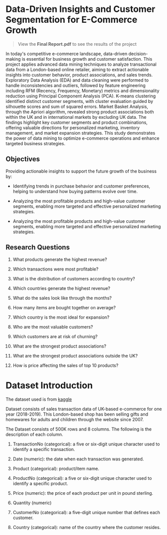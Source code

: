 # Data-Driven Insights and Customer Segmentation for E-Commerce Growth 
> View the **Final Report.pdf** to see the results of the project

In today's competitive e-commerce landscape, data-driven decision-making
is essential for business growth and customer satisfaction. This project
applies advanced data mining techniques to analyze transactional data
from a London-based online retailer, aiming to extract actionable
insights into customer behavior, product associations, and sales trends.
Exploratory Data Analysis (EDA) and data cleaning were performed to
handle inconsistencies and outliers, followed by feature engineering
including RFM (Recency, Frequency, Monetary) metrics and dimensionality
reduction using Principal Component Analysis (PCA). K-means clustering
identified distinct customer segments, with cluster evaluation guided by
silhouette scores and sum of squared errors. Market Basket Analysis,
through the Apriori algorithm, revealed strong product associations both
within the UK and in international markets by excluding UK data. The
findings highlight key customer segments and product combinations,
offering valuable directions for personalized marketing, inventory
management, and market expansion strategies. This study demonstrates the
power of data mining to optimize e-commerce operations and enhance
targeted business strategies.

## Objectives

Providing actionable insights to support the future growth of the
business by:

-   Identifying trends in purchase behavior and customer preferences,
    helping to understand how buying patterns evolve over time.

-   Analyzing the most profitable products and high-value customer
    segments, enabling more targeted and effective personalized
    marketing strategies.

-   Analyzing the most profitable products and high-value customer
    segments, enabling more targeted and effective personalized
    marketing strategies.

## Research Questions

1.  What products generate the highest revenue?

2.  Which transactions were most profitable?

3.  What is the distribution of customers according to country?

4.  Which countries generate the highest revenue?

5.  What do the sales look like through the months?

6.  How many items are bought together on average?

7.  Which country is the most ideal for expansion?

8.  Who are the most valuable customers?

9.  Which customers are at risk of churning?

10. What are the strongest product associations?

11. What are the strongest product associations outside the UK?

12. How is price affecting the sales of top 10 products?

# Dataset Introduction
The dataset used is from [kaggle](https://www.kaggle.com/datasets/gabrielramos87/an-online-shop-business/data)

Dataset consists of sales transaction data of UK-based e-commerce for
one year (2018-2019). This London-based shop has been selling gifts and
homewares for adults and children through the website since 2007.

The Dataset consists of 500K rows and 8 columns. The following is the
description of each column.

1.  TransactionNo (categorical): a five or six-digit unique character
    used to identify a specific transaction.

2.  Date (numeric): the date when each transaction was generated.

3.  Product (categorical): product/item name.

4.  ProductNo (categorical): a five or six-digit unique character used
    to identify a specific product.

5.  Price (numeric): the price of each product per unit in pound
    sterling.

6.  Quantity (numeric)

7.  CustomerNo (categorical): a five-digit unique number that defines
    each customer.

8.  Country (categorical): name of the country where the customer
    resides.

